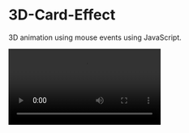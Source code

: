 # 3D-Card-Effect
3D animation using mouse events using JavaScript. 

![Nike 3D Card Effect Workflow](WIP.mp4)



